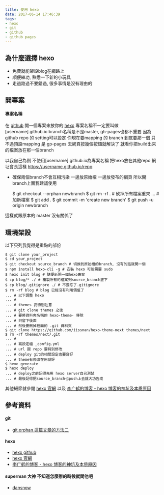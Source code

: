 ```yaml
---
title: 使用 hexo
date: 2017-06-14 17:46:39
tags:
- hexo
- git
- github
- github pages
---
```


## 為什麼選擇 hexo
* 免費就能架設blog在網路上
* 順便練功, 熟悉一下新的小玩具
* 走過路過不要錯過, 很多事情是沒有理由的

## 開專案
#### 專案名稱

在 [github](https://github.com) 開一個專案來放你的 [hexo](https://hexo.io)
專案名稱不一定要叫做 [username].github.io
branch名稱是不是master, gh-pages也都不重要
因為github repo 的 setting可以設定
你現在要mapping 的 branch 到底要那一個
只不過預設mapping 是 gp-pages
去網頁按幾個按鈕就解決了
就看你把build出來的檔案放在那一個branch


以我自己為例
不使用[username].github.io為專案名稱
把hexo放在其他repo
網址會長這樣 https://username.github.io/repo

* 確保兩個branch不會互相污染
一邊放原始檔
一邊放發布的網頁
所以開branch上面我建議使用


    $ git checkout --orphan newbranch
    $ git rm -rf . # 砍掉所有檔案重來
    ...  # 加新檔案
    $ git add .
    $ git commit -m 'create new branch'
    $ git push -u origin newbranch


這樣就跟原本的 master 沒有關係了

## 環境架設
以下只列我覺得是重點的部份

    $ git clone your_project
    $ cd your_project
    $ git checkout source_branch # 切換到原始檔的branch, 沒有的話就開一個
    $ npm install hexo-cli -g # 安裝 hexo 可能需要 sudo
    $ hexo init blog # 隨便新開一個hexo專案
    $ cp blog/* ./ # 複製所有的檔案到source_branch底下
    $ cp blog/.gitignore ./ # 不要忘了.gitignore
    $ rm -rf blog # blog 已經沒有利用價值了
    ... # 以下調整 hexo
    ... # 
    ... # themes 要特別注意
    ... # git clone themes 之後
    ... # 要將資料夾名稱的 hexo-theme- 移除
    ... # 只留下後面
    ... # 然後要刪掉裡面的 .git 資料夾
    $ git clone https://github.com/iissnan/hexo-theme-next themes/next
    $ rm -rf themes/next/.git
    ... # 
    ... # 寫設定檔 _config.yml
    ... # url 跟 repo 要特別修改
    ... # deploy git的相關設定也要寫好 
    ... # theme有修改在用就好
    $ hexo generate
    $ hexo deploy
    ... # deploy之前記得先用 hexo server自己測試
    ... # 最後記得把source_branch也push上去就大功告成

其他細節就參閱 [hexo 官網](https://hexo.io)
以及 [李广鹤的博客 - hexo 博客的神坑及本质原因](https://liguanghe.github.io/2017/05/21/blogRebuilt/)

## 參考資料
#### git
* [git orphan 這篇文章的方法二](https://ihower.tw/blog/archives/5691)

#### hexo
* [hexo github](https://github.com/hexojs/hexo)
* [hexo 官網](https://hexo.io/)
* [李广鹤的博客 - hexo 博客的神坑及本质原因](https://liguanghe.github.io/2017/05/21/blogRebuilt/)

#### superman 大神 不知道怎麼辦的時候就問他吧
* [dansnow](https://github.com/dansnow)

